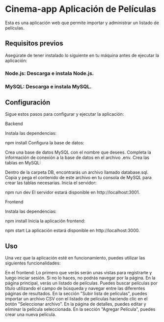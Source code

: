 # Cinema-app Aplicación de Películas
Esta es una aplicación web que permite importar y administrar un listado de películas.

## Requisitos previos
Asegúrate de tener instalado lo siguiente en tu máquina antes de ejecutar la aplicación:

### Node.js: Descarga e instala Node.js.

### MySQL: Descarga e instala MySQL.

## Configuración
Sigue estos pasos para configurar y ejecutar la aplicación:

Backend

Instala las dependencias:

npm install
Configura la base de datos:

Crea una base de datos MySQL con el nombre que desees.
Completa la información de conexión a la base de datos en el archivo .env.
Crea las tablas en MySQL:

Dentro de la carpeta DB, encontrarás un archivo llamado database.sql. Copia y pega el contenido de este archivo en tu consola de MySQL para crear las tablas necesarias.
Inicia el servidor:

npm run dev
El servidor estará disponible en http://localhost:3001.

Frontend

Instala las dependencias:

npm install
Inicia la aplicación frontend:

npm start
La aplicación estará disponible en http://localhost:3000.

## Uso
Una vez que la aplicación esté en funcionamiento, puedes utilizar las siguientes funcionalidades:

En el frontend:
Lo primero que verás serán unas vistas para registrarte y luego iniciar sesión. Si no lo haces, no podrás navegar por la página.
En la página principal, verás un listado de películas. Puedes buscar películas por título utilizando el campo de búsqueda y navegar entre las diferentes páginas de resultados.
En la sección "Subir lista de películas", puedes importar un archivo CSV con el listado de películas haciendo clic en el botón "Seleccionar archivo".
En la página de detalles, puedes editar y eliminar la película seleccionada.
En la sección "Agregar Película", puedes crear una nueva película.



